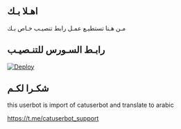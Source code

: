 ## اهـلا بـك
مـن هـنا تستطيـع عمـل رابط تنصيـب خـاص بـك

## رابـط السـورس للتنـصيـب

[![Deploy](https://www.herokucdn.com/deploy/button.svg)](https://heroku.com/deploy?template=https://github.com/Aqpoub/jmthon)

## شكـرا لكـم 


this userbot is import of catuserbot and translate to arabic

https://t.me/catuserbot_support
